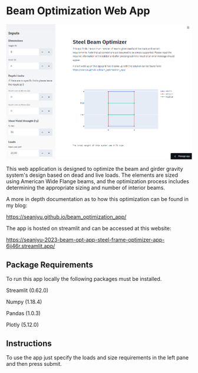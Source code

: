 # Beam Optimization Web App
![stream_lit_img](readme_img.PNG)

This web application is designed to optimize the beam and girder gravity system's design based on dead and live loads. The elements are sized using American Wide Flange beams, and the optimization process includes determining the appropriate sizing and number of interior beams.

A more in depth documentation as to how this optimization can be found in my blog:

https://seanjyu.github.io/beam_optimization_app/

The app is hosted on streamlit and can be accessed at this website:

https://seanjyu-2023-beam-opt-app-steel-frame-optimizer-app-6ij46r.streamlit.app/


## Package Requirements <br>
To run this app locally the following packages must be installed.<br>

Streamlit (0.62.0)

Numpy (1.18.4)

Pandas (1.0.3)

Plotly (5.12.0)

## Instructions
To use the app just specify the loads and size requirements in the left pane and then press submit.
